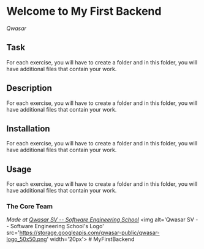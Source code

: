 # Welcome to My First Backend
*Qwasar*

## Task
For each exercise, you will have to create a folder and in this folder, you will have additional files that contain your work.
## Description
For each exercise, you will have to create a folder and in this folder, you will have additional files that contain your work.

## Installation
For each exercise, you will have to create a folder and in this folder, you will have additional files that contain your work.

## Usage
For each exercise, you will have to create a folder and in this folder, you will have additional files that contain your work.

### The Core Team


<span><i>Made at <a href='https://qwasar.io'>Qwasar SV -- Software Engineering School</a></i></span>
<span><img alt='Qwasar SV -- Software Engineering School's Logo' src='https://storage.googleapis.com/qwasar-public/qwasar-logo_50x50.png' width='20px'></span>
#   M y F i r s t B a c k e n d  
 